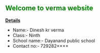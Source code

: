 <!DOCTYPE html>
<html>
<head>
</head>
<body>
<h2 style="color:green" ><strong><b>Welcome to verma website</b></strong></h2>
<b><strong><u>Details</u></strong></b>
<ul>
<li>Name:- Dinesh kr verma</li>
<li>Class:- Ninth</li>
<li>School name:- Dayanand public school</li>
<li>Contact no:-  729282××××</li>
</ul>


</body>
</html>
